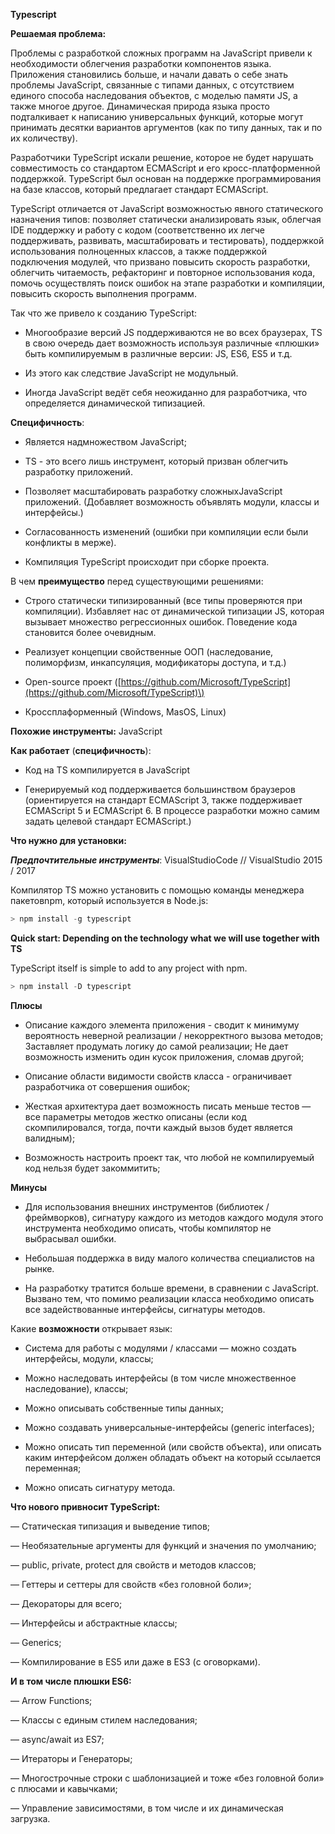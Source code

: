 **Typescript**

**Решаемая проблема:**

Проблемы с разработкой сложных программ на JavaScript привели к необходимости облегчения разработки компонентов языка. Приложения становились больше, и начали давать о себе знать проблемы JavaScript, связанные с типами данных, с отсутствием единого способа наследования объектов, с моделью памяти JS, а также многое другое. Динамическая природа языка просто подталкивает к написанию универсальных функций, которые могут принимать десятки вариантов аргументов \(как по типу данных, так и по их количеству\).

Разработчики TypeScript искали решение, которое не будет нарушать совместимость со стандартом ECMAScript и его кросс-платформенной поддержкой. TypeScript был основан на поддержке программирования на базе классов, который предлагает стандарт ECMAScript.

TypeScript отличается от JavaScript возможностью явного статического назначения типов: позволяет статически анализировать язык, облегчая IDE поддержку и работу с кодом \(соответственно их легче поддерживать, развивать, масштабировать и тестировать\), поддержкой использования полноценных классов, а также поддержкой подключения модулей, что призвано повысить скорость разработки, облегчить читаемость, рефакторинг и повторное использования кода, помочь осуществлять поиск ошибок на этапе разработки и компиляции, повысить скорость выполнения программ.

Так что же привело к созданию TypeScript:

* Многообразие версий JS поддерживаются не во всех браузерах, TS в свою очередь дает возможность используя различные «плюшки» быть компилируемым в различные версии: JS, ES6, ES5 и т.д.

* Из этого как следствие JavaScript не модульный.

* Иногда JavaScript ведёт себя неожиданно для разработчика, что определяется динамической типизацией.

**Специфичность**:

* Является надмножеством JavaScript;

* TS - это всего лишь инструмент, который призван облегчить разработку приложений.

* Позволяет масштабировать разработку сложныхJavaScript приложений. \(Добавляет возможность объявлять модули, классы и интерфейсы.\)

* Согласованность изменений \(ошибки при компиляции если были конфликты в мерже\).

* Компиляция TypeScript происходит при сборке проекта.

В чем **преимущество** перед существующими решениями:

* Строго статически типизированный \(все типы проверяются при компиляции\). Избавляет нас от динамической типизации JS, которая вызывает множество регрессионных ошибок. Поведение кода становится более очевидным.

* Реализует концепции свойственные ООП \(наследование, полиморфизм, инкапсуляция, модификаторы доступа, и т.д.\)

* Open-source проект \([https://github.com/Microsoft/TypeScript](https://github.com/Microsoft/TypeScript)\)

* Кроссплаформенный \(Windows, MasOS, Linux\)

**Похожие инструменты:** JavaScript

**Как работает** \(**специфичность**\):

* Код на TS компилируется в JavaScript

* Генерируемый код поддерживается большинством браузеров \(ориентируется на стандарт ECMAScript 3, также поддерживает ECMAScript 5 и ECMAScript 6. В процессе разработки можно самим задать целевой стандарт ECMAScript.\)

**Что нужно для установки:**

_**Предпочтительные инструменты**_: VisualStudioCode // VisualStudio 2015 / 2017

Компилятор TS можно установить с помощью команды менеджера пакетовnpm, который используется в Node.js:

```node.js
> npm install -g typescript
```

**Quick start: Depending on the technology what we will use together with TS**

TypeScript itself is simple to add to any project with npm.

```js
> npm install -D typescript
```

**Плюсы**

* Описание каждого элемента приложения - сводит к минимуму вероятность неверной реализации / некорректного вызова методов; Заставляет продумать логику до самой реализации; Не дает возможность изменить один кусок приложения, сломав другой;

* Описание области видимости свойств класса - ограничивает разработчика от совершения ошибок;

* Жесткая архитектура дает возможность писать меньше тестов — все параметры методов жестко описаны \(если код скомпилировался, тогда, почти каждый вызов будет является валидным\);

* Возможность настроить проект так, что любой не компилируемый код нельзя будет закоммитить;

**Минусы**

* Для использования внешних инструментов \(библиотек / фреймворков\), сигнатуру каждого из методов каждого модуля этого инструмента необходимо описать, чтобы компилятор не выбрасывал ошибки.

* Небольшая поддержка в виду малого количества специалистов на рынке.

* На разработку тратится больше времени, в сравнении с JavaScript. Вызвано тем, что помимо реализации класса необходимо описать все задействованные интерфейсы, сигнатуры методов.

Какие **возможности** открывает язык:

* Система для работы с модулями / классами — можно создать интерфейсы, модули, классы;

* Можно наследовать интерфейсы \(в том числе множественное наследование\), классы;

* Можно описывать собственные типы данных;

* Можно создавать универсальные-интерфейсы \(generic interfaces\);

* Можно описать тип переменной \(или свойств объекта\), или описать каким интерфейсом должен обладать объект на который ссылается переменная;

* Можно описать сигнатуру метода.

**Что нового привносит TypeScript:**

— Статическая типизация и выведение типов;

— Необязательные аргументы для функций и значения по умолчанию;

— public, private, protect для свойств и методов классов;

— Геттеры и сеттеры для свойств «без головной боли»;

— Декораторы для всего;

— Интерфейсы и абстрактные классы;

— Generics;

— Компилирование в ES5 или даже в ES3 \(с оговорками\).

**И в том числе плюшки ES6:** 

— Arrow Functions;

— Классы с единым стилем наследования;

— async/await из ES7;

— Итераторы и Генераторы;

— Многострочные строки с шаблонизацией и тоже «без головной боли» с плюсами и кавычками;

— Управление зависимостями, в том числе и их динамическая загрузка.

